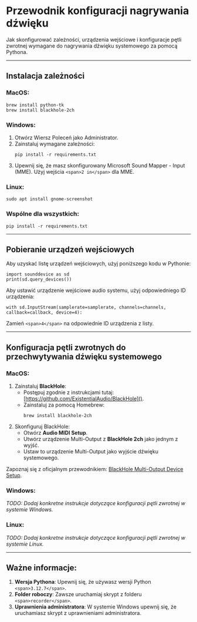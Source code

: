 # Przewodnik konfiguracji nagrywania dźwięku

Jak skonfigurować zależności, urządzenia wejściowe i konfiguracje pętli zwrotnej wymagane do nagrywania dźwięku systemowego za pomocą Pythona.

---

## Instalacja zależności

### MacOS:

```
brew install python-tk
brew install blackhole-2ch
```

### Windows:

1. Otwórz Wiersz Poleceń jako Administrator.
2. Zainstaluj wymagane zależności:
   ```
   pip install -r requirements.txt
   ```
3. Upewnij się, że masz skonfigurowany Microsoft Sound Mapper - Input (MME). Użyj wejścia `<span>2 in</span>` dla MME.

### Linux:

```
sudo apt install gnome-screenshot
```

### Wspólne dla wszystkich:

```
pip install -r requirements.txt
```

---

## Pobieranie urządzeń wejściowych

Aby uzyskać listę urządzeń wejściowych, użyj poniższego kodu w Pythonie:

```
import sounddevice as sd
print(sd.query_devices())
```

Aby ustawić urządzenie wejściowe audio systemu, użyj odpowiedniego ID urządzenia:

```
with sd.InputStream(samplerate=samplerate, channels=channels, callback=callback, device=4):
```

Zamień `<span>4</span>` na odpowiednie ID urządzenia z listy.

---

## Konfiguracja pętli zwrotnych do przechwytywania dźwięku systemowego

### MacOS:

1. Zainstaluj **BlackHole**:
   * Postępuj zgodnie z instrukcjami tutaj: [https://github.com/ExistentialAudio/BlackHole]().
   * Zainstaluj za pomocą Homebrew:
     ```
     brew install blackhole-2ch
     ```
2. Skonfiguruj BlackHole:
   * Otwórz **Audio MIDI Setup**.
   * Utwórz urządzenie Multi-Output z **BlackHole 2ch** jako jednym z wyjść.
   * Ustaw to urządzenie Multi-Output jako wyjście dźwięku systemowego.

Zapoznaj się z oficjalnym przewodnikiem: [BlackHole Multi-Output Device Setup](https://github.com/ExistentialAudio/BlackHole/wiki/Multi-Output-Device).

### Windows:

*TODO: Dodaj konkretne instrukcje dotyczące konfiguracji pętli zwrotnej w systemie Windows.*

### Linux:

*TODO: Dodaj konkretne instrukcje dotyczące konfiguracji pętli zwrotnej w systemie Linux.*

---

## Ważne informacje:

1. **Wersja Pythona**: Upewnij się, że używasz wersji Python `<span>3.12.7</span>`.
2. **Folder roboczy**: Zawsze uruchamiaj skrypt z folderu `<span>recorder</span>`.
3. **Uprawnienia administratora**: W systemie Windows upewnij się, że uruchamiasz skrypt z uprawnieniami administratora.
